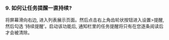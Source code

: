 ### 9. 如何让任务提醒一直持续?
将屏幕滑向右边, 进入列表展示页面。然后点击右上角齿轮状按钮进入设置>提醒, 然后勾选 ‘持续提醒’。启动该功能后, 通知栏里的任务提醒将只有在您逐条阅读后才会被清除。
